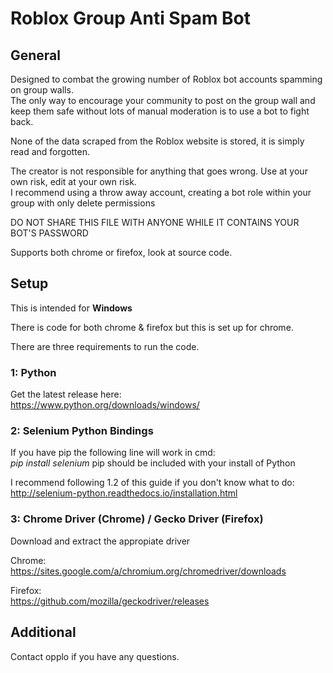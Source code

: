 # Roblox Group Anti Spam Bot

## General

Designed to combat the growing number of Roblox bot accounts spamming on group walls.  
The only way to encourage your community to post on the group wall and keep them safe without lots of 
manual moderation is to use a bot to fight back.

None of the data scraped from the Roblox website is stored, it is simply read and forgotten.

The creator is not responsible for anything that goes wrong. Use at your own risk, edit at your own risk.  
I recommend using a throw away account, creating a bot role within your group with only delete permissions

DO NOT SHARE THIS FILE WITH ANYONE WHILE IT CONTAINS YOUR BOT'S PASSWORD

Supports both chrome or firefox, look at source code.

## Setup

This is intended for **Windows**  

There is code for both chrome & firefox but this is set up for chrome.
  
There are three requirements to run the code.

### 1: Python

Get the latest release here:  
https://www.python.org/downloads/windows/

### 2: Selenium Python Bindings

If you have pip the following line will work in cmd:  
*pip install selenium*
pip should be included with your install of Python

I recommend following 1.2 of this guide if you don't know what to do:  
http://selenium-python.readthedocs.io/installation.html

### 3: Chrome Driver (Chrome) / Gecko Driver (Firefox)

Download and extract the appropiate driver

Chrome:  
https://sites.google.com/a/chromium.org/chromedriver/downloads

Firefox:  
https://github.com/mozilla/geckodriver/releases

## Additional

Contact opplo if you have any questions.